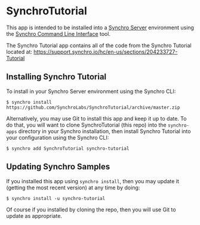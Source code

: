 # SynchroTutorial

This app is intended to be installed into a [Synchro Server](https://synchro.io) environment using the [Synchro Command Line Interface](https://www.npmjs.com/package/synchro) tool.

The Synchro Tutorial app contains all of the code from the Synchro Tutorial located at: https://support.synchro.io/hc/en-us/sections/204233727-Tutorial

## Installing Synchro Tutorial

To install in your Synchro Server environment using the Synchro CLI:
```
$ synchro install https://github.com/SynchroLabs/SynchroTutorial/archive/master.zip
```

Alternatively, you may use Git to install this app and keep it up to date.  To do that, you will want to clone SynchroTutorial (this repo) into the `synchro-apps` directory in your Synchro installation, then install Synchro Tutorial into your configuration using the Synchro CLI:

```
$ synchro add SynchroTutorial synchro-tutorial
```

## Updating Synchro Samples

If you installed this app using `synchro install`, then you may update it (getting the most recent version) at any time by doing:

```
$ synchro install -u synchro-tutorial
```

Of course if you installed by cloning the repo, then you will use Git to update as appropriate.
